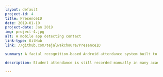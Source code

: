```yaml
---
layout: default
project-id: 4
title: PresenceID
date: 2019-01-10
project-date: Jan 2019
img: project-4.jpg
alt: A mobile app detecting contact
link-type: GitHub
link: //github.com/tejalwakchoure/PresenceID

summary: A facial recognition-based Android attendance system built to improve transparency, trained on a high-density database with 1000+ images.

description: Student attendance is still recorded manually in many academic institutions. This is a time-consuming practice subject to considerable amounts of fraudulence. We created a facial recognition-based attendance system to tackle these concerns, thereby improving transparency in student-teacher interaction, reducing instances of bias, and raising overall administrative efficiency. <br /> <br /> The system was deployed as an Android app that automatically records student attendance based on input by the students and teachers. We built a transfer learning model using <a href="https://opencv.org/" target="_blank">OpenCV</a> for face detection and <a href="https://www.tensorflow.org/" target="_blank">TensorFlow</a> for face recognition. The Java/XML user interface has extensive landings for students and teachers, including provisions for courses, grading, dashboards, and registration services for effortless daily interaction.

---
```


